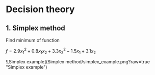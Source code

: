# Decision theory

## 1. Simplex method

Find minimum of function

$` f = 2.9x_1^2 + 0.8x_1x_2 + 3.3 x_2^2 - 1.5x_1 + 3.1 x_2`$

 ![Simplex example](Simplex method/simplex_example.png?raw=true "Simplex example")